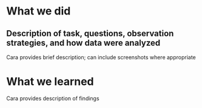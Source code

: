 # What we did
## Description of task, questions, observation strategies, and how data were analyzed
Cara provides brief description; can include screenshots where appropriate

# What we learned
Cara provides description of findings
